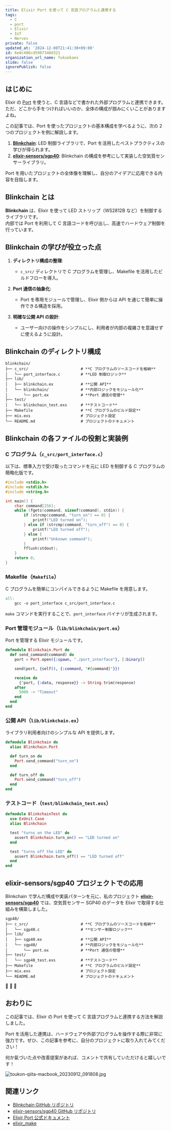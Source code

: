 ```yaml
---
title: Elixir Port を使って C 言語プログラムと連携する
tags:
  - C
  - port
  - Elixir
  - IoT
  - Nerves
private: false
updated_at: '2024-12-08T21:41:38+09:00'
id: 6e0c486cd5907348d321
organization_url_name: fukuokaex
slide: false
ignorePublish: false
---
```



## はじめに

Elixir の [Port](https://hexdocs.pm/elixir/Port.html) を使うと、C 言語などで書かれた外部プログラムと連携できます。
ただ、どこから手をつければいいのか、全体の構成が掴みにくいことがありますよね。

この記事では、Port を使ったプロジェクトの基本構成を学べるように、次の 2 つのプロジェクトを例に解説します。

1. **[Blinkchain](https://github.com/GregMefford/blinkchain)**: LED 制御ライブラリで、Port を活用したベストプラクティスの学びが得られます。
2. **[elixir-sensors/sgp40](https://github.com/elixir-sensors/sgp40)**: Blinkchain の構成を参考にして実装した空気質センサーライブラリ。

Port を用いたプロジェクトの全体像を理解し、自分のアイデアに応用できる内容を目指します。

## Blinkchain とは

**Blinkchain** は、Elixir を使って LED ストリップ（WS2812B など）を制御するライブラリです。  
内部では Port を利用して C 言語コードを呼び出し、高速でハードウェア制御を行っています。

## Blinkchain の学びが役立った点

1. **ディレクトリ構成の整理**:

   - `c_src/` ディレクトリで C プログラムを管理し、Makefile を活用したビルドフローを導入。

2. **Port 通信の抽象化**:

   - Port を専用モジュールで管理し、Elixir 側からは API を通じて簡単に操作できる構造を採用。

3. **明確な公開 API の設計**:
   - ユーザー向けの操作をシンプルにし、利用者が内部の複雑さを意識せずに使えるように設計。


## Blinkchain のディレクトリ構成

```plaintext
blinkchain/
├── c_src/                       # **C プログラムのソースコードを格納**
│   └── port_interface.c         # **LED 制御ロジック**
├── lib/
│   ├── blinkchain.ex            # **公開 API**
│   └── blinkchain/              # **内部ロジックをモジュール化**
│       └── port.ex              # **Port 通信の管理**
├── test/
│   └── blinkchain_test.exs      # **テストコード**
├── Makefile                     # **C プログラムのビルド設定**
├── mix.exs                      # プロジェクト設定
└── README.md                    # プロジェクトのドキュメント
```

## Blinkchain の各ファイルの役割と実装例

### C プログラム（`c_src/port_interface.c`）

以下は、標準入力で受け取ったコマンドを元に LED を制御する C プログラムの簡略化版です。

```c
#include <stdio.h>
#include <stdlib.h>
#include <string.h>

int main() {
    char command[256];
    while (fgets(command, sizeof(command), stdin)) {
        if (strcmp(command, "turn_on") == 0) {
            printf("LED turned on");
        } else if (strcmp(command, "turn_off") == 0) {
            printf("LED turned off");
        } else {
            printf("Unknown command");
        }
        fflush(stdout);
    }
    return 0;
}
```

### Makefile（`Makefile`）

C プログラムを簡単にコンパイルできるように Makefile を用意します。

```makefile
all:
	gcc -o port_interface c_src/port_interface.c
```

`make` コマンドを実行することで、`port_interface` バイナリが生成されます。

### Port 管理モジュール（`lib/blinkchain/port.ex`）

Port を管理する Elixir モジュールです。

```elixir
defmodule Blinkchain.Port do
  def send_command(command) do
    port = Port.open({:spawn, "./port_interface"}, [:binary])

    send(port, {self(), {:command, "#{command}"}})

    receive do
      {^port, {:data, response}} -> String.trim(response)
    after
      5000 -> "Timeout"
    end
  end
end
```

### 公開 API（`lib/blinkchain.ex`）

ライブラリ利用者向けのシンプルな API を提供します。

```elixir
defmodule Blinkchain do
  alias Blinkchain.Port

  def turn_on do
    Port.send_command("turn_on")
  end

  def turn_off do
    Port.send_command("turn_off")
  end
end
```

### テストコード（`test/blinkchain_test.exs`）

```elixir
defmodule BlinkchainTest do
  use ExUnit.Case
  alias Blinkchain

  test "turns on the LED" do
    assert Blinkchain.turn_on() == "LED turned on"
  end

  test "turns off the LED" do
    assert Blinkchain.turn_off() == "LED turned off"
  end
end
```

## elixir-sensors/sgp40 プロジェクトでの応用

Blinkchain で学んだ構成や実装パターンを元に、私のプロジェクト **[elixir-sensors/sgp40](https://github.com/elixir-sensors/sgp40)** では、空気質センサー SGP40 のデータを Elixir で取得する仕組みを構築しました。

```plaintext
sgp40/
├── c_src/                       # **C プログラムのソースコードを格納**
│   └── sgp40.c                  # **センサー制御ロジック**
├── lib/
│   ├── sgp40.ex                 # **公開 API**
│   └── sgp40/                   # **内部ロジックをモジュール化**
│       └── port.ex              # **Port 通信の管理**
├── test/
│   └── sgp40_test.exs           # **テストコード**
├── Makefile                     # **C プログラムのビルド設定**
├── mix.exs                      # プロジェクト設定
└── README.md                    # プロジェクトのドキュメント
```

:tada: :tada: :tada: 

## おわりに

この記事では、Elixir の Port を使って C 言語プログラムと連携する方法を解説しました。

Port を活用した連携は、ハードウェアや外部プログラムを操作する際に非常に強力です。ぜひ、この記事を参考に、自分のプロジェクトに取り入れてみてください！

何か氣づいた点や改善提案があれば、コメントで共有していただけると嬉しいです！

![toukon-qiita-macbook_20230912_091808.jpg](https://qiita-image-store.s3.ap-northeast-1.amazonaws.com/0/82804/fd5c55ec-4fe0-8af6-59bc-bab1ef3d182b.jpeg)

## 関連リンク

- [Blinkchain GitHub リポジトリ](https://github.com/GregMefford/blinkchain)
- [elixir-sensors/sgp40 GitHub リポジトリ](https://github.com/elixir-sensors/sgp40)
- [Elixir Port 公式ドキュメント](https://hexdocs.pm/elixir/Port.html)
- [elixir_make](https://github.com/elixir-lang/elixir_make)

